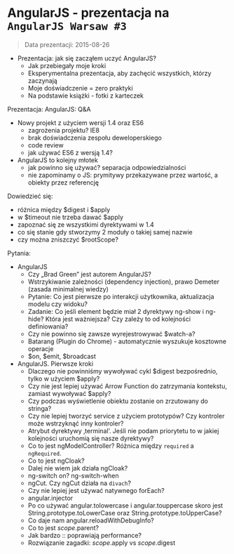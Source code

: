 # AngularJS - prezentacja na `AngularJS Warsaw #3`

> Data prezentacji: 2015-08-26

* Prezentacja: jak się zacząłem uczyć AngularJS?
    + Jak przebiegały moje kroki
    + Eksperymentalna prezentacja, aby zachęcić wszystkich, którzy zaczynają
    + Moje doświadczenie = zero praktyki
    + Na podstawie książki - fotki z karteczek

Prezentacja: AngularJS: Q&A

* Nowy projekt z użyciem wersji 1.4 oraz ES6
    + zagrożenia projektu? IE8
    + brak doświadczenia zespołu deweloperskiego
    + code review
    + jak używać ES6 z wersją 1.4?
* AngularJS to kolejny młotek
    + jak powinno się używać? separacja odpowiedzialności
    + nie zapominamy o JS: prymitywy przekazywane przez wartość, a obiekty przez referencję

Dowiedzieć się:

* różnica między $digest i $apply
* w $timeout nie trzeba dawać $apply
* zapoznać się ze wszystkimi dyrektywami w 1.4
* co się stanie gdy stworzymy 2 moduły o takiej samej nazwie
* czy można zniszczyć $rootScope?

Pytania:

* AngularJS
    + Czy „Brad Green” jest autorem AngularJS?
    + Wstrzykiwanie zależności (dependency injection), prawo Demeter (zasada minimalnej wiedzy)
    + Pytanie: Co jest pierwsze po interakcji użytkownika, aktualizacja modelu czy widoku?
    + Zadanie: Co jeśli element będzie miał 2 dyrektywy ng-show i ng-hide? Która jest ważniejsza? Czy zależy to od kolejności definiowania?
    + Czy nie powinno się zawsze wyrejestrowywać $watch-a?
    + Batarang (Plugin do Chrome) - automatycznie wyszukuje kosztowne operacje
    + $on, $emit, $broadcast
* AngularJS. Pierwsze kroki
    + Dlaczego nie powinniśmy wywoływać cykl $digest bezpośrednio, tylko w użyciem $apply?
    + Czy nie jest lepiej używać Arrow Function do zatrzymania kontekstu, zamiast wywoływać $apply?
    + Czy podczas wyświetlenie obiektu zostanie on zrzutowany do stringa?
    + Czy nie lepiej tworzyć service z użyciem prototypów? Czy kontroler może wstrzyknąć inny kontroler?
    + Atrybut dyrektywy ‚terminal’. Jeśli nie podam priorytetu to w jakiej kolejności uruchomią się nasze dyrektywy?
    + Co to jest ngModelController? Różnica między `required` a `ngRequired`.
    + Co to jest ngCloak?
    + Dalej nie wiem jak działa ngCloak?
    + ng-switch on? ng-switch-when
    + ngCut. Czy ngCut działa na `divach`?
    + Czy nie lepiej jest używać natywnego forEach?
    + angular.injector
    + Po co używać angular.tolowercase i angular.touppercase skoro jest String.prototype.toLowerCase oraz String.prototype.toUpperCase?
    + Co daje nam angular.reloadWithDebugInfo?
    + Co to jest $scope.$parent?
    + Jak bardzo :: poprawiają performance?
    + Rozwiązanie zagadki: $scope.$apply vs $scope.$digest
